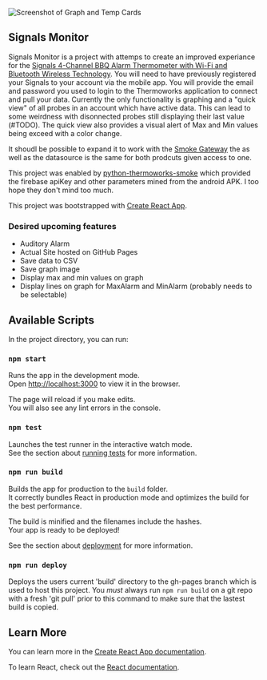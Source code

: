 ![Screenshot of Graph and Temp Cards](https://github.com/dlgreenwald/SignalsMontior/raw/master/screenshot.png)

## Signals Monitor
Signals Monitor is a project with attemps to create an improved experiance for the [Signals 4-Channel BBQ Alarm Thermometer with Wi-Fi and Bluetooth Wireless Technology](https://www.thermoworks.com/Signals).  You will need to have previously registered your Signals to your account via the mobile app.  You will provide the email and password you used to login to the Thermoworks application to connect and pull your data. Currently the only functionality is graphing and a "quick view" of all probes in an account which have active data.  This can lead to some weirdness with disonnected probes still displaying their last value (#TODO).  The quick view also provides a visual alert of Max and Min values being exceed with a color change.

It shoudl be possible to expand it to work with the [Smoke Gateway](https://www.thermoworks.com/Smoke-Gateway) the as well as the datasource is the same for both prodcuts given access to one.

This project was enabled by [python-thermoworks-smoke](https://pypi.org/project/thermoworks-smoke/) which provided the firebase apiKey and other parameters mined from the android APK.  I too hope they don't mind too much.

This project was bootstrapped with [Create React App](https://github.com/facebook/create-react-app).

### Desired upcoming features
* Auditory Alarm
* Actual Site hosted on GitHub Pages
* Save data to CSV
* Save graph image
* Display max and min values on graph
* Display lines on graph for MaxAlarm and MinAlarm (probably needs to be selectable)

## Available Scripts

In the project directory, you can run:

### `npm start`

Runs the app in the development mode.<br />
Open [http://localhost:3000](http://localhost:3000) to view it in the browser.

The page will reload if you make edits.<br />
You will also see any lint errors in the console.

### `npm test`

Launches the test runner in the interactive watch mode.<br />
See the section about [running tests](https://facebook.github.io/create-react-app/docs/running-tests) for more information.

### `npm run build`

Builds the app for production to the `build` folder.<br />
It correctly bundles React in production mode and optimizes the build for the best performance.

The build is minified and the filenames include the hashes.<br />
Your app is ready to be deployed!

See the section about [deployment](https://facebook.github.io/create-react-app/docs/deployment) for more information.

### `npm run deploy`

Deploys the users current 'build' directory to the gh-pages branch which is used to host this project.  You *must* always run `npm run build` on a git repo with a fresh 'git pull' prior to this command to make sure that the lastest build is copied.

## Learn More

You can learn more in the [Create React App documentation](https://facebook.github.io/create-react-app/docs/getting-started).

To learn React, check out the [React documentation](https://reactjs.org/).
